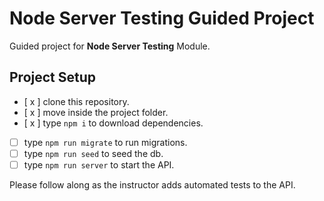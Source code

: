 # Node Server Testing Guided Project

Guided project for **Node Server Testing** Module.

## Project Setup

- [ x ] clone this repository.
- [ x ] move inside the project folder.
- [ x ] type `npm i` to download dependencies.
- [ ] type `npm run migrate` to run migrations.
- [ ] type `npm run seed` to seed the db.
- [ ] type `npm run server` to start the API.

Please follow along as the instructor adds automated tests to the API.
